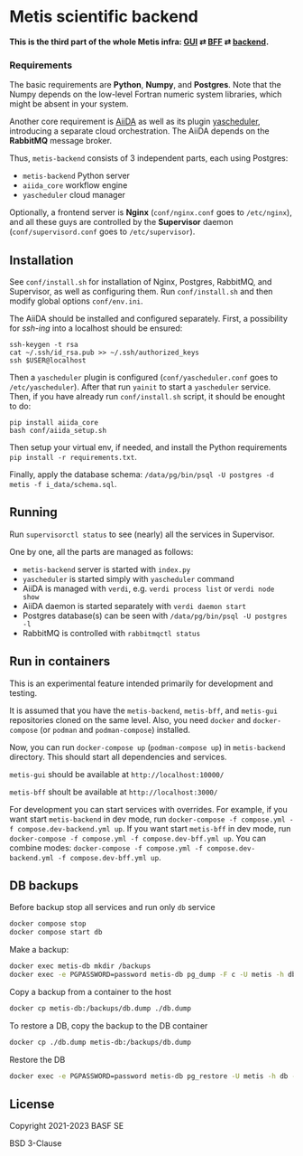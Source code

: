# Metis scientific backend

**This is the third part of the whole Metis infra: [GUI](https://github.com/basf/metis-gui) &rlarr; [BFF](https://github.com/basf/metis-bff) &rlarr; [backend](https://github.com/basf/metis-backend).**

### Requirements

The basic requirements are **Python**, **Numpy**, and **Postgres**. Note that the Numpy depends on the low-level Fortran numeric system libraries, which might be absent in your system.

Another core requirement is [AiiDA](https://github.com/aiidateam/aiida-core) as well as its plugin [yascheduler](https://github.com/tilde-lab/yascheduler), introducing a separate cloud orchestration. The AiiDA depends on the **RabbitMQ** message broker.

Thus, `metis-backend` consists of 3 independent parts, each using Postgres:

- `metis-backend` Python server
- `aiida_core` workflow engine
- `yascheduler` cloud manager

Optionally, a frontend server is **Nginx** (`conf/nginx.conf` goes to `/etc/nginx`), and all these guys are controlled by the **Supervisor** daemon (`conf/supervisord.conf` goes to `/etc/supervisor`).

## Installation

See `conf/install.sh` for installation of Nginx, Postgres, RabbitMQ, and Supervisor, as well as configuring them. Run `conf/install.sh` and then modify global options `conf/env.ini`.

The AiiDA should be installed and configured separately. First, a possibility for _ssh-ing_ into a localhost should be ensured:

```shell
ssh-keygen -t rsa
cat ~/.ssh/id_rsa.pub >> ~/.ssh/authorized_keys
ssh $USER@localhost
```

Then a `yascheduler` plugin is configured (`conf/yascheduler.conf` goes to `/etc/yascheduler`). After that run `yainit` to start a `yascheduler` service. Then, if you have already run `conf/install.sh` script, it should be enought to do:

```shell
pip install aiida_core
bash conf/aiida_setup.sh
```

Then setup your virtual env, if needed, and install the Python requirements `pip install -r requirements.txt`.

Finally, apply the database schema: `/data/pg/bin/psql -U postgres -d metis -f i_data/schema.sql`.

## Running

Run `supervisorctl status` to see (nearly) all the services in Supervisor.

One by one, all the parts are managed as follows:

- `metis-backend` server is started with `index.py`
- `yascheduler` is started simply with `yascheduler` command
- AiiDA is managed with `verdi`, e.g. `verdi process list` or `verdi node show`
- AiiDA daemon is started separately with `verdi daemon start`
- Postgres database(s) can be seen with `/data/pg/bin/psql -U postgres -l`
- RabbitMQ is controlled with `rabbitmqctl status`

## Run in containers

This is an experimental feature intended primarily for development and testing.

It is assumed that you have the `metis-backend`, `metis-bff`, and `metis-gui`
repositories cloned on the same level. Also, you need `docker` and `docker-compose`
(or `podman` and `podman-compose`) installed.

Now, you can run `docker-compose up` (`podman-compose up`) in `metis-backend`
directory. This should start all dependencies and services.

`metis-gui` should be available at `http://localhost:10000/`

`metis-bff` shoult be available at `http://localhost:3000/`

For development you can start services with overrides. For example, if you want
start `metis-backend` in dev mode, run
`docker-compose -f compose.yml -f compose.dev-backend.yml up`.
If you want start `metis-bff` in dev mode, run
`docker-compose -f compose.yml -f compose.dev-bff.yml up`.
You can combine modes:
`docker-compose -f compose.yml -f compose.dev-backend.yml -f compose.dev-bff.yml up`.


## DB backups

Before backup stop all services and run only `db` service
```bash
docker compose stop
docker compose start db
```

Make a backup:
```bash
docker exec metis-db mkdir /backups
docker exec -e PGPASSWORD=password metis-db pg_dump -F c -U metis -h db -f /backups/db.dump metis
```

Copy a backup from a container to the host
```bash
docker cp metis-db:/backups/db.dump ./db.dump
```

To restore a DB, copy the backup to the DB container
```bash
docker cp ./db.dump metis-db:/backups/db.dump
```


Restore the DB
```bash
docker exec -e PGPASSWORD=password metis-db pg_restore -U metis -h db -c -d metis /backups/db.dump
```


## License

Copyright 2021-2023 BASF SE

BSD 3-Clause
